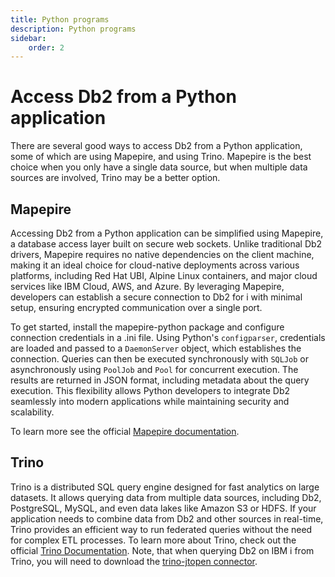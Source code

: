 ```yaml
---
title: Python programs
description: Python programs
sidebar:
    order: 2
---
```


# Access Db2 from a Python application
There are several good ways to access Db2 from a Python application, some of which are using Mapepire, and using Trino. Mapepire is the best choice when you only have a single data source, but when multiple data sources are involved, Trino may be a better option.

## Mapepire
Accessing Db2 from a Python application can be simplified using Mapepire, a database access layer built on secure web sockets. Unlike traditional Db2 drivers, Mapepire requires no native dependencies on the client machine, making it an ideal choice for cloud-native deployments across various platforms, including Red Hat UBI, Alpine Linux containers, and major cloud services like IBM Cloud, AWS, and Azure. By leveraging Mapepire, developers can establish a secure connection to Db2 for i with minimal setup, ensuring encrypted communication over a single port.

To get started, install the mapepire-python package and configure connection credentials in a .ini file. Using Python's `configparser`, credentials are loaded and passed to a `DaemonServer` object, which establishes the connection. Queries can then be executed synchronously with `SQLJob` or asynchronously using `PoolJob` and `Pool` for concurrent execution. The results are returned in JSON format, including metadata about the query execution. This flexibility allows Python developers to integrate Db2 seamlessly into modern applications while maintaining security and scalability.

To learn more see the official [Mapepire documentation](https://mapepire-ibmi.github.io/).


## Trino

Trino is a distributed SQL query engine designed for fast analytics on large datasets. It allows querying data from multiple data sources, including Db2, PostgreSQL, MySQL, and even data lakes like Amazon S3 or HDFS. If your application needs to combine data from Db2 and other sources in real-time, Trino provides an efficient way to run federated queries without the need for complex ETL processes. To learn more about Trino, check out the official [Trino Documentation](https://trino.io/). Note, that when querying Db2 on IBM i from Trino, you will need to download the [trino-jtopen connector](https://github.com/wAVeckx/trino-jtopen).